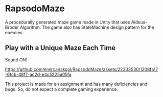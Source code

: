 # RapsodoMaze
 A procedurally generated maze game made in Unity that uses Aldous-Broder Algorithm. The game also has StateMachine design pattern for the enemies.
 
## Play with a Unique Maze Each Time 
Sound ON!

https://github.com/emircanakgol/RapsodoMaze/assets/22233530/1208fa17-6fcb-48f7-ac2d-e4c5225a05fa


This project is made for an assignment and has many deficiencies and bugs. So, do not expect a complete gaming experience.
